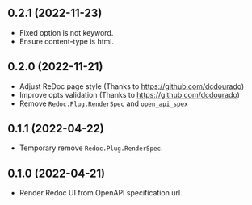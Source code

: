## 0.2.1 (2022-11-23)

* Fixed option is not keyword.
* Ensure content-type is html.

## 0.2.0 (2022-11-21)

* Adjust ReDoc page style (Thanks to https://github.com/dcdourado)
* Improve opts validation (Thanks to https://github.com/dcdourado)
* Remove `Redoc.Plug.RenderSpec` and `open_api_spex`

## 0.1.1 (2022-04-22) 

* Temporary remove `Redoc.Plug.RenderSpec`.

## 0.1.0 (2022-04-21)

* Render Redoc UI from OpenAPI specification url.
